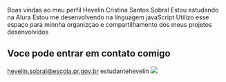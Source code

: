 Boas vindas ao meu perfil 
Hevelin Cristina Santos Sobral
Estou estudando na Alura
Estou me desenvolvendo na linguagem javaScript
Utilizo esse espaço para minnha organizçao e compartilhamento dos meus projetos desenvolvidos
## Voce pode entrar em contato comigo
hevelin.sobral@escola.pr.gov.br
estudantehevelin
![](https://i.makeagif.com/media/10-08-2015/6JnLy3.gif)

